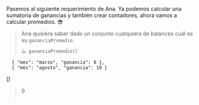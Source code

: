 Pasemos al siguiente requerimiento de Ana. Ya podemos calcular una sumatoria de ganancias y también crear contadores, ahora vamos a calcular promedios. :sunglasses:

> Ana quisiera saber dado un conjunto cualquiera de balances cuál es su `gananciaPromedio`.
>
> ```python
> ム gananciaPromedio([
      { "mes": "marzo", "ganancia": 8 }, 
      { "mes": "agosto", "ganancia": 10 }
  ])
> 9
> ```
